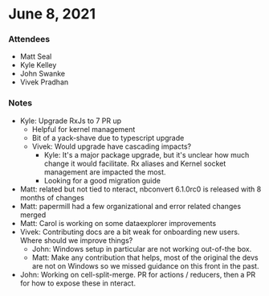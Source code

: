 # June 8, 2021

### Attendees
- Matt Seal
- Kyle Kelley
- John Swanke
- Vivek Pradhan

### Notes
- Kyle: Upgrade RxJs to 7 PR up
    - Helpful for kernel management
    - Bit of a yack-shave due to typescript upgrade
    - Vivek: Would upgrade have cascading impacts?
        - Kyle: It's a major package upgrade, but it's unclear how much change it would facilitate. Rx aliases and Kernel socket management are impacted the most.
        - Looking for a good migration guide
- Matt: related but not tied to nteract, nbconvert 6.1.0rc0 is released with 8 months of changes
- Matt: papermill had a few organizational and error related changes merged
- Matt: Carol is working on some dataexplorer improvements
- Vivek: Contributing docs are a bit weak for onboarding new users. Where should we improve things?
    - John: Windows setup in particular are not working out-of-the box.
    - Matt: Make any contribution that helps, most of the original the devs are not on Windows so we missed guidance on this front in the past.
- John: Working on cell-split-merge. PR for actions / reducers, then a PR for how to expose these in nteract.
